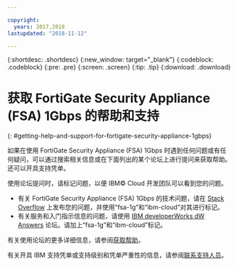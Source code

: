 ```yaml
---

copyright:
  years: 2017,2018
lastupdated: "2018-11-12"

---
```


{:shortdesc: .shortdesc}
{:new_window: target="_blank"}
{:codeblock: .codeblock}
{:pre: .pre}
{:screen: .screen}
{:tip: .tip}
{:download: .download}

# 获取 FortiGate Security Appliance (FSA) 1Gbps 的帮助和支持
{: #getting-help-and-support-for-fortigate-security-appliance-1gbps}

如果在使用 FortiGate Security Appliance (FSA) 1Gbps 时遇到任何问题或有任何疑问，可以通过搜索相关信息或在下面列出的某个论坛上进行提问来获取帮助。还可以开具支持凭单。

使用论坛提问时，请标记问题，以便 IBM© Cloud 开发团队可以看到您的问题。

* 有关 FortiGate Security Appliance (FSA) 1Gbps 的技术问题，请在 [Stack Overflow](https://stackoverflow.com/search?q=fsa-1g+ibm-cloud) 上发布您的问题，并使用“fsa-1g”和“ibm-cloud”对其进行标记。
* 有关服务和入门指示信息的问题，请使用 [IBM developerWorks dW Answers](https://developer.ibm.com/answers/topics/fsa-1g.html?smartspace=ibm-cloud) 论坛。请加上“fsa-1g”和“ibm-cloud”标记。

有关使用论坛的更多详细信息，请参阅[获取帮助](https://{DomainName}/docs/get-support?topic=get-support-using-avatar)。

有关开具 IBM 支持凭单或支持级别和凭单严重性的信息，请参阅[联系支持人员](/docs/get-support?topic=get-support-contacting-bluemix-support-dedicated-local)。
